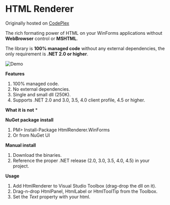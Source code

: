 HTML Renderer
=============

Originally hosted on [CodePlex](https://htmlrenderer.codeplex.com/)

The rich formating power of HTML on your WinForms applications without **WebBrowser** control or **MSHTML**.

The library is **100% managed code** without any external dependencies, the only requirement is **.NET 2.0 or higher**.

![Demo](http://download-codeplex.sec.s-msft.com/Download?ProjectName=HtmlRenderer&DownloadId=636137)

**Features**
 1. 100% managed code.
 3. No external dependencies.
 3. Single and small dll (250K).
 4. Supports .NET 2.0 and 3.0, 3.5, 4.0 client profile, 4.5 or higher.
 
**What it is not**
 * 

**NuGet package install**
 1. PM> Install-Package HtmlRenderer.WinForms
 2. Or from NuGet UI

**Manual install**
 1. Download the binaries.
 2. Reference the proper .NET release (2.0, 3.0, 3.5, 4.0, 4.5) in your project.

**Usage**
 1. Add HtmlRenderer to Visual Studio Toolbox (drag-drop the dll on it).
 2. Drag-n-drop HtmlPanel, HtmlLabel or HtmlToolTip from the Toolbox.
 3. Set the *Text* property with your html.
